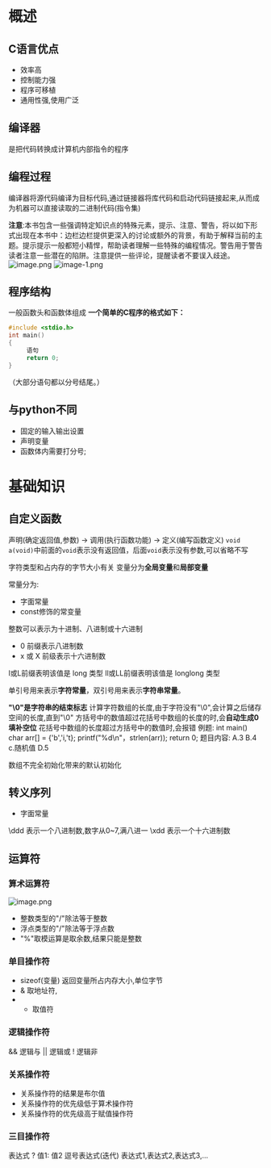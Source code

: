 # 概述
## C语言优点
- 效率高
- 控制能力强
- 程序可移植
- 通用性强,使用广泛
## 编译器
是把代码转换成计算机内部指令的程序
## 编程过程
编译器将源代码编译为目标代码,通过链接器将库代码和启动代码链接起来,从而成为机器可以直接读取的二进制代码(指令集)

**注意**:本书包含一些强调特定知识点的特殊元素，提示、注意、警告，将以如下形式出现在本书中：边栏边栏提供更深入的讨论或额外的背景，有助于解释当前的主题。提示提示一般都短小精悍，帮助读者理解一些特殊的编程情况。警告用于警告读者注意一些潜在的陷阱。注意提供一些评论，提醒读者不要误入歧途。
![image.png](https://s1.vika.cn/space/2023/12/24/4a2bdf3a971449f98b8a90142dd1cc7b)
![image-1.png](https://s1.vika.cn/space/2023/12/24/17197ee486e54e7eba5e09b5eaead97d)

## 程序结构
一般函数头和函数体组成
**一个简单的C程序的格式如下：**
```C
#include <stdio.h>
int main()
{
     语句
     return 0;
}
```
（大部分语句都以分号结尾。）
## 与python不同
- 固定的输入输出设置
- 声明变量
- 函数体内需要打分号;
# 基础知识
## 自定义函数
声明(确定返回值,参数) → 调用(执行函数功能) → 定义(编写函数定义)
`void a(void)`中前面的`void`表示没有返回值，后面`void`表示没有参数,可以省略不写

字符类型和占内存的字节大小有关
变量分为**全局变量**和**局部变量**

常量分为:
- 字面常量
- const修饰的常变量



整数可以表示为十进制、八进制或十六进制
- 0 前缀表示八进制数
- x 或 X 前级表示十六进制数

l或L前缀表明该值是 long 类型
ll或LL前缀表明该值是 longlong 类型

单引号用来表示**字符常量**，双引号用来表示**字符串常量**。

**"\0"是字符串的结束标志**
计算字符数组的长度,由于字符没有"\0",会计算之后储存空间的长度,直到"\0"
方括号中的数值超过花括号中数组的长度的时,会**自动生成0填补空位**
花括号中数组的长度超过方括号中的数值时,会报错
例题:
int main()
char arr[] = {'b','i,'t};
printf("%d\n"，strlen(arr));
return 0;
题目内容:
A.3
B.4
c.随机值
D.5

数组不完全初始化带来的默认初始化

## 转义序列
- 字面常量

\ddd 表示一个八进制数,数字从0~7,满八进一
\xdd 表示一个十六进制数

## 运算符
### 算术运算符
![image.png](https://s1.vika.cn/space/2023/12/24/1b87328928e14a5cb759af65dcb4ae4c)

- 整数类型的"/"除法等于整数
- 浮点类型的"/"除法等于浮点数
- "%"取模运算是取余数,结果只能是整数

### 单目操作符
- sizeof(变量) 返回变量所占内存大小,单位字节
- & 取地址符,
- * 取值符

### 逻辑操作符
&& 逻辑与
|| 逻辑或
! 逻辑非

### 关系操作符
- 关系操作符的结果是布尔值
- 关系操作符的优先级低于算术操作符
- 关系操作符的优先级高于赋值操作符

### 三目操作符
表达式 ? 值1: 值2
逗号表达式(迭代)
表达式1,表达式2,表达式3,...
